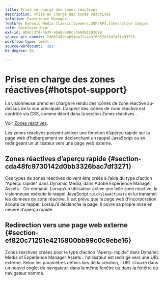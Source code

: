```yaml
---
title: Prise en charge des zones réactives
description: Prise en charge des zones réactives
solution: Experience Manager
feature: Dynamic Media Classic,Viewers,SDK/API,Interactive Images
role: Developer,User
exl-id: 9b9ccdf4-4639-4ba8-988c-c68d81192619
source-git-commit: 24667a5ebab54ba22c4a3f6b52d19d7a31a93576
workflow-type: tm+mt
source-wordcount: '181'
ht-degree: 0%

---
```


# Prise en charge des zones réactives{#hotspot-support}

La visionneuse prend en charge le rendu des icônes de zone réactive au-dessus de la vue principale. L’aspect des icônes de zone réactive est contrôlé via CSS, comme décrit dans la section Zones réactives .

Voir [Zones réactives](../../c-html5-aem-asset-viewers/c-html5-aem-interactive-images/c-html5-aem-interactive-image-customizingviewer/r-html5-aem-int-image-customize-hotspots.md#reference-2ac3cc414ef2467390bf53145f1d8d74).

Les zones réactives peuvent activer une fonction d’aperçu rapide sur la page web d’hébergement en déclenchant un rappel JavaScript ou en redirigeant un utilisateur vers une page web externe.

## Zones réactives d’aperçu rapide {#section-cda48fc9730142d0bb3326bac7df3271}

Ces types de zones réactives doivent être créés à l’aide du type d’action &quot;Aperçu rapide&quot; dans Dynamic Media, dans Adobe Experience Manager Assets - On-demand. Lorsqu’un utilisateur active une telle zone réactive, la visionneuse exécute le rappel JavaScript `quickViewActivate` et lui transmet les données de zone réactive. Il est prévu que la page web d’incorporation écoute ce rappel. Lorsqu’il déclenche la page, il ouvre sa propre mise en oeuvre d’aperçu rapide.

## Redirection vers une page web externe {#section-ef820c71251e4215800bb99c0c9ebe16}

Zones réactives créées pour le type d’action &quot;Aperçu rapide&quot; dans Dynamic Media of Experience Manager Assets : l’utilisateur est redirigé vers une URL externe. Selon les paramètres définis lors de la création, l’URL s’ouvre dans un nouvel onglet du navigateur, dans la même fenêtre ou dans la fenêtre du navigateur nommé.
